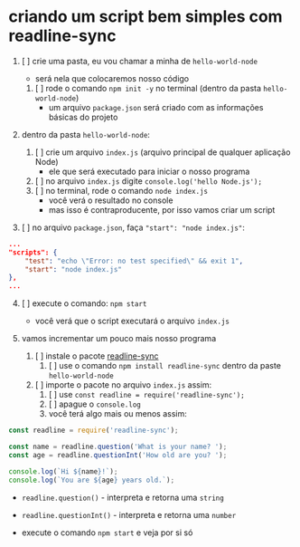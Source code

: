 # criando um script bem simples com readline-sync

1. [ ] crie uma pasta, eu vou chamar a minha de `hello-world-node`

   - será nela que colocaremos nosso código

   1. [ ] rode o comando `npm init -y` no terminal (dentro da pasta `hello-world-node`)
      - um arquivo `package.json` será criado com as informações básicas do projeto

2. dentro da pasta `hello-world-node`:

   1. [ ] crie um arquivo `index.js` (arquivo principal de qualquer aplicação Node)
      - ele que será executado para iniciar o nosso programa
   2. [ ] no arquivo `index.js` digite `console.log('hello Node.js');`
   3. [ ] no terminal, rode o comando `node index.js`
      - você verá o resultado no console
      - mas isso é contraproducente, por isso vamos criar um script

3. [ ] no arquivo `package.json`, faça `"start": "node index.js"`:

```json
...
"scripts": {
	"test": "echo \"Error: no test specified\" && exit 1",
	"start": "node index.js"
},
...
```

4. [ ] execute o comando: `npm start`

   - você verá que o script executará o arquivo `index.js`

5. vamos incrementar um pouco mais nosso programa
   1. [ ] instale o pacote [readline-sync](https://www.npmjs.com/package/readline-sync)
      1. [ ] use o comando `npm install readline-sync` dentro da paste `hello-world-node`
   2. [ ] importe o pacote no arquivo `index.js` assim:
      1. [ ] use `const readline = require('readline-sync');`
      2. [ ] apague o `console.log`
      3. você terá algo mais ou menos assim:

```javascript
const readline = require('readline-sync');

const name = readline.question('What is your name? ');
const age = readline.questionInt('How old are you? ');

console.log(`Hi ${name}!`);
console.log(`You are ${age} years old.`);
```

- `readline.question()` - interpreta e retorna uma `string`
- `readline.questionInt()` - interpreta e retorna uma `number`

- execute o comando `npm start` e veja por si só
